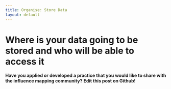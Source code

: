 ```yaml
---
title: Organise: Store Data   
layout: default
---
```


<h1>Where is your data going to be stored and who will be able to access it</h1>

<strong>Have you applied or developed a practice that you would like to share with the influence mapping community? Edit this post on Github!</strong> 